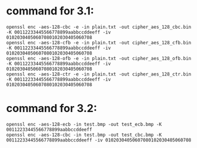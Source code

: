 # command for 3.1:   
`openssl enc -aes-128-cbc -e -in plain.txt -out cipher_aes_128_cbc.bin -K 00112233445566778899aabbccddeeff -iv 01020304050607080102030405060708`   
`openssl enc -aes-128-cfb -e -in plain.txt -out cipher_aes_128_cfb.bin -K 00112233445566778899aabbccddeeff -iv 01020304050607080102030405060708`   
`openssl enc -aes-128-ofb -e -in plain.txt -out cipher_aes_128_ofb.bin -K 00112233445566778899aabbccddeeff -iv 01020304050607080102030405060708`   
`openssl enc -aes-128-ctr -e -in plain.txt -out cipher_aes_128_ctr.bin -K 00112233445566778899aabbccddeeff -iv 01020304050607080102030405060708`   

# command for 3.2:
`openssl enc -aes-128-ecb -in test.bmp -out test_ecb.bmp -K 00112233445566778899aabbccddeeff`   
`openssl enc -aes-128-cbc -in test.bmp -out test_cbc.bmp -K 00112233445566778899aabbccddeeff -iv 01020304050607080102030405060708`
